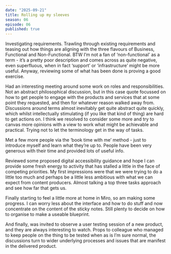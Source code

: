 ```yaml
---
date: "2025-09-21"
title: Rolling up my sleeves
season: 06
episode: 06
published: true
---
```


Investigating requirements. Trawling through existing requirements and teasing out how things are aligning with the three flavours of Business, Functional and Non-Functional. BTW I’m not a fan of ‘non-functional’ as a term - it’s a pretty poor description and comes across as quite negative, even superfluous, when in fact ‘support’ or ‘infrastructure’ might be more useful. Anyway, reviewing some of what has been done is proving a good exercise.

Had an interesting meeting around some work on roles and responsibilities. Not an abstract philosophical discussion, but in this case quote focussed on how to get people to engage with the products and services that at some point they requested, and then for whatever reason walked away from. Discussions around terms almost inevitably get quite abstract quite quickly, which whilst intellectually stimulating (if you like that kind of thing) are hard to get actions on. I think we resolved to consider some more and try to canvas more opinions with a view to work what might be achievable and practical. Trying not to let the terminology get in the way of tasks.

Met a few more people via the ‘book time with me’ method - just to introduce myself and learn what they’re up to. People have been very generous with their time and provided lots of useful info.

Reviewed some proposed digital accessibility guidance and hope I can provide some fresh energy to activity that has stalled a little in the face of competing priorities. My first impressions were that we were trying to do a little too much and perhaps be a little less ambitious with what we can expect from content producers. Almost talking a top three tasks approach and see how far that gets us.

Finally starting to feel a little more at home in Miro, so am making some progress. I can worry less about the interface and how to do stuff and now concentrate on the content of the sticky notes. Still plenty to decide on how to organise to make a useable blueprint.

And finally, was invited to observe a user testing session of a new product, and they are always interesting to watch. Props to colleague who managed to keep people on the thing to be tested when as is I’m sure normal, the discussions turn to wider underlying processes and issues that are manifest in the delivered product.